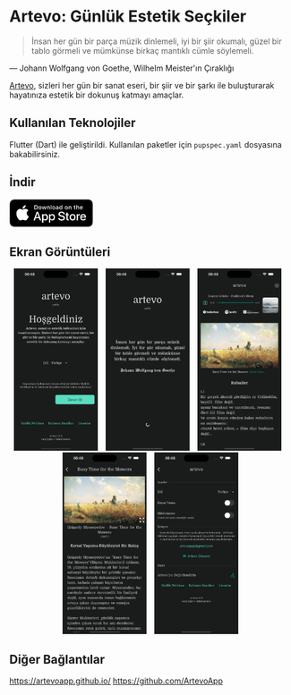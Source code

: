 # Artevo: Günlük Estetik Seçkiler

>İnsan her gün bir parça müzik dinlemeli, iyi bir şiir okumalı, güzel bir tablo görmeli ve mümkünse birkaç mantıklı cümle söylemeli.

— Johann Wolfgang von Goethe, Wilhelm Meister'ın Çıraklığı

<a href= "https://artevoapp.github.io/">Artevo</a>, sizleri her gün bir sanat eseri, bir şiir ve bir şarkı ile buluşturarak hayatınıza estetik bir dokunuş katmayı amaçlar.

## Kullanılan Teknolojiler
Flutter (Dart) ile geliştirildi. Kullanılan paketler için `pupspec.yaml` dosyasına bakabilirsiniz.

## İndir 

<a href="https://apps.apple.com/tr/app/artevo/id6472241512" class="app__button-ios" target="_blank" title="App Store Üzerinden İndir"><img src="https://raw.githubusercontent.com/ArtevoApp/artevoapp.github.io/29cf2e47cdf602c5a98388f53f2fc8138776073f/assets/ios-badge.svg" alt="App Store Üzerinden İndir" height="50"></a>

## Ekran Görüntüleri

<div align="center">
    <img src="screenshots/ss1.png" width="150"/>
    <img width="6"/>
    <img src="screenshots/ss2.png" width="150"/>
    <img width="6"/>
    <img src="screenshots/ss3.png" width="150"/>
    <img width="6"/>
    <img src="screenshots/ss4.png" width="150"/> 
    <img width="6"/>
    <img src="screenshots/ss5.png" width="150"/>
</div>

## Diğer Bağlantılar
https://artevoapp.github.io/
https://github.com/ArtevoApp
